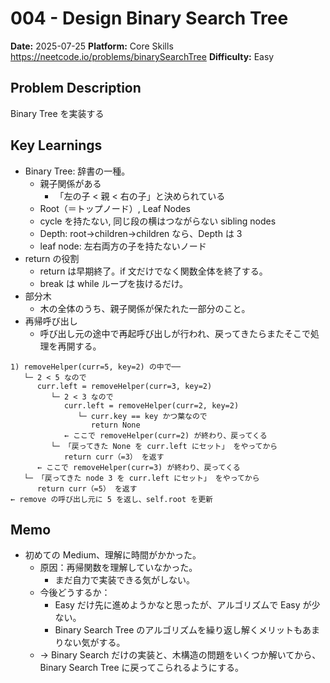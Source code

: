 # 004 - Design Binary Search Tree

**Date:** 2025-07-25
**Platform:** Core Skills https://neetcode.io/problems/binarySearchTree
**Difficulty:** Easy

## Problem Description

Binary Tree を実装する

## Key Learnings

- Binary Tree: 辞書の一種。
  - 親子関係がある
    - 「左の子 < 親 < 右の子」と決められている
  - Root（＝トップノード）, Leaf Nodes
  - cycle を持たない, 同じ段の横はつながらない sibling nodes
  - Depth: root→children→children なら、Depth は 3
  - leaf node: 左右両方の子を持たないノード
- return の役割
  - return は早期終了。if 文だけでなく関数全体を終了する。
  - break は while ループを抜けるだけ。
- 部分木
  - 木の全体のうち、親子関係が保たれた一部分のこと。
- 再帰呼び出し
  - 呼び出し元の途中で再起呼び出しが行われ、戻ってきたらまたそこで処理を再開する。

```
1) removeHelper(curr=5, key=2) の中で──
   └─ 2 < 5 なので
      curr.left = removeHelper(curr=3, key=2)
         └─ 2 < 3 なので
            curr.left = removeHelper(curr=2, key=2)
               └─ curr.key == key かつ葉なので
                  return None
            ← ここで removeHelper(curr=2) が終わり、戻ってくる
         └─ 「戻ってきた None を curr.left にセット」 をやってから
            return curr（=3） を返す
      ← ここで removeHelper(curr=3) が終わり、戻ってくる
   └─ 「戻ってきた node 3 を curr.left にセット」 をやってから
      return curr（=5） を返す
← remove の呼び出し元に 5 を返し、self.root を更新
```

## Memo

- 初めての Medium、理解に時間がかかった。
  - 原因：再帰関数を理解していなかった。
    - まだ自力で実装できる気がしない。
  - 今後どうするか：
    - Easy だけ先に進めようかなと思ったが、アルゴリズムで Easy が少ない。
    - Binary Search Tree のアルゴリズムを繰り返し解くメリットもあまりない気がする。
  - → Binary Search だけの実装と、木構造の問題をいくつか解いてから、Binary Search Tree に戻ってこられるようにする。
